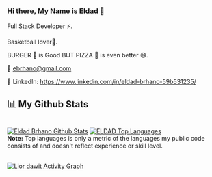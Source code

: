 ### Hi there, My Name is Eldad 👋

 Full Stack Developer ⚡.
 
 Basketball lover:basketball:.
 
 
 BURGER :hamburger: is Good BUT PIZZA :pizza: is even better 😄.



📧 ebrhano@gmail.com
 
 
💼 LinkedIn: https://www.linkedin.com/in/eldad-brhano-59b531235/

<!--
**ELDADBRHANO/ELDADBRHANO** is a ✨ _special_ ✨ repository because its `README.md` (this file) appears on your GitHub profile.

Here are some ideas to get you started:

- 🔭 I’m currently working on ...
- 🌱 I’m currently learning ...
- 👯 I’m looking to collaborate on ...
- 🤔 I’m looking for help with ...
- 💬 Ask me about ...
- 📫 How to reach me: ...
- 😄 Pronouns: ...
- ⚡ Fun fact: ...
--> 
## 📊 My Github Stats

  <br/>
    <a href="https://github.com/ELDADBRHANO/github-readme-stats"><img alt="Eldad Brhano Github Stats" src="https://github-readme-stats.vercel.app/api?username=ELDADBRHANO&show_icons=true&count_private=true&theme=react&hide_border=true&bg_color=0D1117" /></a>
  <a href="https://github.com/ELDADBRHANO/github-readme-stats"><img alt="ELDAD Top Languages" src="https://github-readme-stats.vercel.app/api/top-langs/?username=ELDADBRHANO&langs_count=8&count_private=true&layout=compact&theme=react&hide_border=true&bg_color=0D1117" /></a>
  <br/>
  <b>Note:</b> Top languages is only a metric of the languages my public code consists of and doesn't reflect experience or skill level.

<br/>
<br/>

<a href="https://github.com/ELDADBRHANO/github-readme-activity-graph"><img alt="Lior dawit Activity Graph" src="https://activity-graph.herokuapp.com/graph?username=ELDADBRHANO&bg_color=0D1117&color=5BCDEC&line=5BCDEC&point=FFFFFF&hide_border=true" /></a>

<br/>
<br/>

</p>



